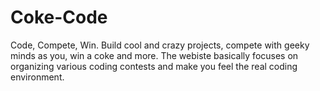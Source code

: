 # Coke-Code
Code, Compete, Win. 
Build cool and crazy projects, 
compete with geeky minds as you, win a coke and more.
The webiste basically focuses on organizing various coding contests and make you feel the real coding environment.
